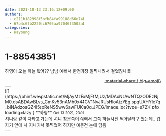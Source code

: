 ```yaml
---
date: 2021-10-13 23:16:12+09:00
authors:
  - c211b182998f6bfb84fa99188d66e741
  - 67b4c6fb2220ac6705aa97046f3503a1
categories:
  - Hayoung
---
```


# 1-88543851

<div class="post-container" markdown="1">
<div class="content-container md-sidebar__scrollwrap" markdown="1">

하영아 오늘 하늘 봤어?? 넘넘 예뻐서 한정거장 일찍내려서 걸었잖니!!!!

</div>
</div>

<div style="text-align: right;" markdown="1">
<a href="https://weverse.io/fromis9/fanpost/1-88543851" style="text-align: right;">:material-share:{.big-emoji}</a>
</div>
---

<div class="comments-container md-sidebar__scrollwrap" markdown="1">
<div class="comment" markdown="1">
<div class='id-container' markdown="1">
![](https://phinf.wevpstatic.net/MjAyMzExMjFfMjUz/MDAxNzAwNTQzODEzNjM0.dsABDAwBLvb_CmKv53nAMh0x44CV1NvJRUsHloAtzVEg.spqUAHYle7q_biNAdzoaGZ4l5soReNS5ww6awFUlCa0g.JPEG/image.jpg?type=s72){ pfp loading=lazy }
**<span class="artist">하영</span>** <small>Oct 13 2021, 23:19</small><br>
</div>
<div class='comment-body' markdown="1">
셔니랑 같이 차타고 가는데 셔니 창문쪽이 예뻐서 그쪽 하늘사진 찍어달라구 했는데.. 갑자기 앞에 차 지나가서 못찍었어 하지만 예쁜건 눈에 담음
</div>
</div>
</div>
---
